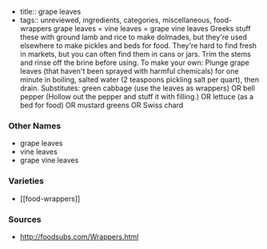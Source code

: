 - title:: grape leaves
- tags:: unreviewed, ingredients, categories, miscellaneous, food-wrappers
grape leaves = vine leaves = grape vine leaves Greeks stuff these with ground lamb and rice to make dolmades, but they're used elsewhere to make pickles and beds for food. They're hard to find fresh in markets, but you can often find them in cans or jars. Trim the stems and rinse off the brine before using. To make your own: Plunge grape leaves (that haven't been sprayed with harmful chemicals) for one minute in boiling, salted water (2 teaspoons pickling salt per quart), then drain. Substitutes: green cabbage (use the leaves as wrappers) OR bell pepper (Hollow out the pepper and stuff it with filling.) OR lettuce (as a bed for food) OR mustard greens OR Swiss chard

### Other Names

* grape leaves
* vine leaves
* grape vine leaves

### Varieties

* [[food-wrappers]]

### Sources
* http://foodsubs.com/Wrappers.html
